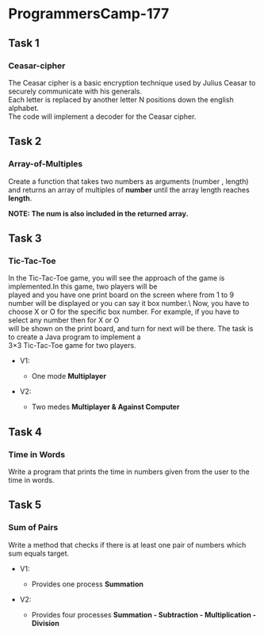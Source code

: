 # ProgrammersCamp-177

## Task 1
### Ceasar-cipher

The Ceasar cipher is a basic encryption technique used by Julius Ceasar to securely communicate with his generals.\
Each letter is replaced by another letter N positions down the english alphabet.\
The code will implement a decoder for the Ceasar cipher.


## Task 2
### Array-of-Multiples

Create a function that takes two numbers as arguments (number , length)\
and returns an array of multiples of **number** until the array length reaches **length**.

**NOTE: The num is also included in the returned array.**


## Task 3
### Tic-Tac-Toe

In the Tic-Tac-Toe game, you will see the approach of the game is implemented.In this game, two players will be\
played and you have one print board on the screen where from 1 to 9 number will be displayed or you can say it box number.\ 
Now, you have to choose X or O for the specific box number. For example, if you have to select any number then for X or O\
will be shown on the print board, and turn for next will be there. The task is to create a Java program to implement a\
3×3 Tic-Tac-Toe game for two players.

* V1:
  * One mode **Multiplayer**

* V2:
  * Two medes **Multiplayer & Against Computer**
  

## Task 4
### Time in Words

Write a program that prints the time in numbers given from the user to the time in words.


## Task 5
### Sum of Pairs

Write a method that checks if there is at least one pair of numbers which sum equals target.

* V1:
  * Provides one process **Summation**
  
* V2:
  * Provides four processes **Summation - Subtraction - Multiplication - Division**
